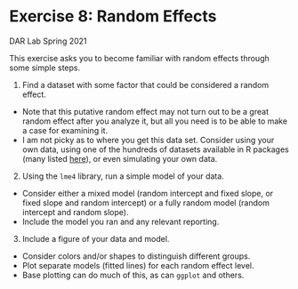 Exercise 8: Random Effects
================
DAR Lab
Spring 2021

This exercise asks you to become familiar with random effects through
some simple steps.

1.  Find a dataset with some factor that could be considered a random
    effect.

-   Note that this putative random effect may not turn out to be a great
    random effect after you analyze it, but all you need is to be able
    to make a case for examining it.
-   I am not picky as to where you get this data set. Consider using
    your own data, using one of the hundreds of datasets available in R
    packages (many listed
    [here](https://vincentarelbundock.github.io/Rdatasets/datasets.html)),
    or even simulating your own data.

2.  Using the `lme4` library, run a simple model of your data.

-   Consider either a mixed model (random intercept and fixed slope, or
    fixed slope and random intercept) or a fully random model (random
    intercept and random slope).
-   Include the model you ran and any relevant reporting.

3.  Include a figure of your data and model.  

-   Consider colors and/or shapes to distinguish different groups.
-   Plot separate models (fitted lines) for each random effect level.
-   Base plotting can do much of this, as can `ggplot` and others.
